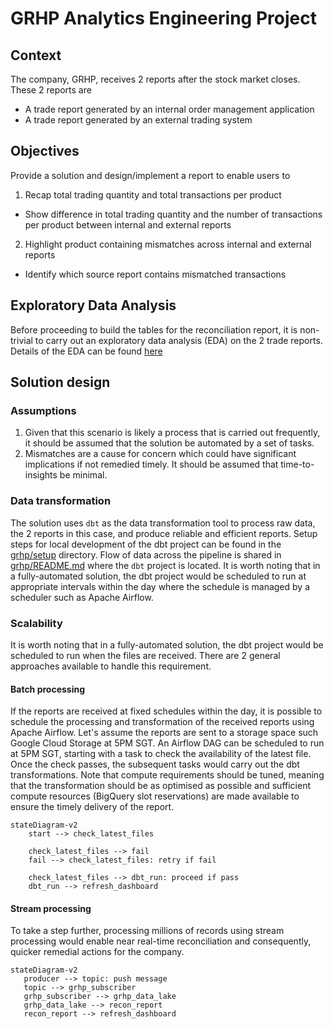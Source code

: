 # GRHP Analytics Engineering Project

## Context
The company, GRHP, receives 2 reports after the stock market closes. These 2 reports are
- A trade report generated by an internal order management application
- A trade report generated by an external trading system

## Objectives
Provide a solution and design/implement a report to enable users to
1. Recap total trading quantity and total transactions per product
  - Show difference in total trading quantity and the number of transactions per product between internal and external reports
2. Highlight product containing mismatches across internal and external reports
  - Identify which source report contains mismatched transactions

## Exploratory Data Analysis
Before proceeding to build the tables for the reconciliation report, it is non-trivial to carry out an exploratory data analysis (EDA) on the 2 trade reports.
Details of the EDA can be found [here](https://colab.research.google.com/drive/16LkjCB7Z9lyzEE-uAMaVWN-PZgQHEm1s)


## Solution design
### Assumptions
1. Given that this scenario is likely a process that is carried out frequently, it should be assumed that the solution be automated by a set of tasks.
2. Mismatches are a cause for concern which could have significant implications if not remedied timely. It should be assumed that time-to-insights be minimal.

### Data transformation
The solution uses `dbt` as the data transformation tool to process raw data, the 2 reports in this case, and produce reliable and efficient reports.
Setup steps for local development of the dbt project can be found in the [grhp/setup](https://github.com/shaznishoffie/grhp-ae/tree/main/setup) directory.
Flow of data across the pipeline is shared in [grhp/README.md](https://github.com/shaznishoffie/grhp-ae/blob/main/grhp/README.md) where the `dbt` project is located.
It is worth noting that in a fully-automated solution, the dbt project would be scheduled to run at appropriate intervals within the day where the schedule
is managed by a scheduler such as Apache Airflow.

### Scalability
It is worth noting that in a fully-automated solution, the dbt project would be scheduled to run when the files are received. There are 2 general approaches available
to handle this requirement.

#### Batch processing
If the reports are received at fixed schedules within the day, it is possible to schedule the processing and transformation of the received reports using Apache Airflow.
Let's assume the reports are sent to a storage space such Google Cloud Storage at 5PM SGT. An Airflow DAG can be scheduled to run at 5PM SGT, starting with a task to check
the availability of the latest file. Once the check passes, the subsequent tasks would carry out the dbt transformations. Note that compute requirements should be tuned,
meaning that the transformation should be as optimised as possible and sufficient compute resources (BigQuery slot reservations) are made available to ensure the timely
delivery of the report.

```mermaid
stateDiagram-v2
    start --> check_latest_files

    check_latest_files --> fail
    fail --> check_latest_files: retry if fail

    check_latest_files --> dbt_run: proceed if pass
    dbt_run --> refresh_dashboard
```

#### Stream processing
To take a step further, processing millions of records using stream processing would enable near real-time reconciliation and consequently, quicker remedial actions for the
company.

```mermaid
stateDiagram-v2
   producer --> topic: push message
   topic --> grhp_subscriber
   grhp_subscriber --> grhp_data_lake
   grhp_data_lake --> recon_report
   recon_report --> refresh_dashboard
```
